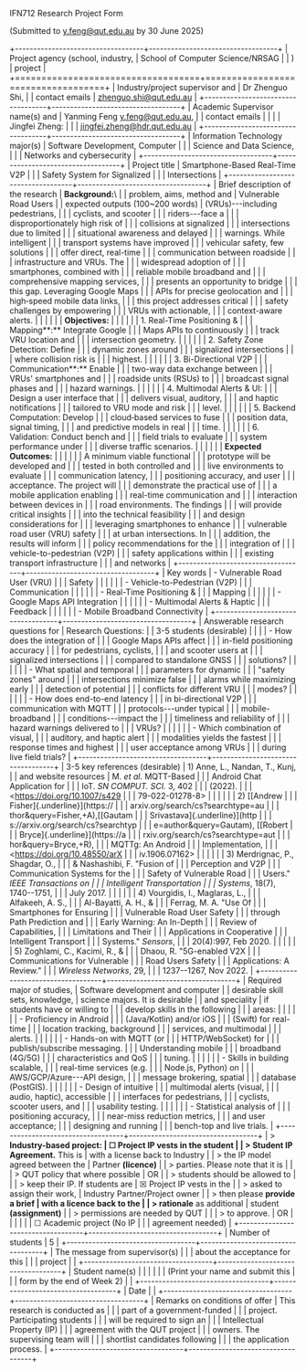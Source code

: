 IFN712 Research Project Form

(Submitted to <y.feng@qut.edu.au> by 30 June 2025)

+-----------------------------------+-----------------------------------+
| Project agency (school, industry, | School of Computer Science/NRSAG  |
| )                                 | project                           |
+===================================+===================================+
| Industry/project supervisor and   | Dr Zhenguo Shi,                   |
| contact emails                    | <zhenguo.shi@qut.edu.au>          |
+-----------------------------------+-----------------------------------+
| Academic Supervisor name(s) and   | Yanming Feng <y.feng@qut.edu.au>, |
| contact emails                    |                                   |
|                                   | Jingfei Zheng:                    |
|                                   | <jingfei.zheng@hdr.qut.edu.au>    |
+-----------------------------------+-----------------------------------+
| Information Technology major(s)   | Software Development, Computer    |
|                                   | Science and Data Science,         |
|                                   | Networks and cybersecurity        |
+-----------------------------------+-----------------------------------+
| Project title                     | Smartphone-Based Real-Time V2P    |
|                                   | Safety System for Signalized      |
|                                   | Intersections                     |
+-----------------------------------+-----------------------------------+
| Brief description of the research | **Background:**\                  |
| problem, aims, method and         | Vulnerable Road Users             |
| expected outputs (100\~200 words) | (VRUs)---including pedestrians,   |
|                                   | cyclists, and scooter             |
|                                   | riders---face a                   |
|                                   | disproportionately high risk of   |
|                                   | collisions at signalized          |
|                                   | intersections due to limited      |
|                                   | situational awareness and delayed |
|                                   | warnings. While intelligent       |
|                                   | transport systems have improved   |
|                                   | vehicular safety, few solutions   |
|                                   | offer direct, real-time           |
|                                   | communication between roadside    |
|                                   | infrastructure and VRUs. The      |
|                                   | widespread adoption of            |
|                                   | smartphones, combined with        |
|                                   | reliable mobile broadband and     |
|                                   | comprehensive mapping services,   |
|                                   | presents an opportunity to bridge |
|                                   | this gap. Leveraging Google Maps  |
|                                   | APIs for precise geolocation and  |
|                                   | high‐speed mobile data links,     |
|                                   | this project addresses critical   |
|                                   | safety challenges by empowering   |
|                                   | VRUs with actionable,             |
|                                   | context-aware alerts.             |
|                                   |                                   |
|                                   | **Objectives:**                   |
|                                   |                                   |
|                                   | 1.  Real-Time Positioning &       |
|                                   |     Mapping**:** Integrate Google |
|                                   |     Maps APIs to continuously     |
|                                   |     track VRU location and        |
|                                   |     intersection geometry.        |
|                                   |                                   |
|                                   | 2.  Safety Zone Detection: Define |
|                                   |     dynamic zones around          |
|                                   |     signalized intersections      |
|                                   |     where collision risk is       |
|                                   |     highest.                      |
|                                   |                                   |
|                                   | 3.  Bi-Directional V2P            |
|                                   |     Communication**:** Enable     |
|                                   |     two-way data exchange between |
|                                   |     VRUs' smartphones and         |
|                                   |     roadside units (RSUs) to      |
|                                   |     broadcast signal phases and   |
|                                   |     hazard warnings.              |
|                                   |                                   |
|                                   | 4.  Multimodal Alerts & UI:       |
|                                   |     Design a user interface that  |
|                                   |     delivers visual, auditory,    |
|                                   |     and haptic notifications      |
|                                   |     tailored to VRU mode and risk |
|                                   |     level.                        |
|                                   |                                   |
|                                   | 5.  Backend Computation: Develop  |
|                                   |     cloud‐based services to fuse  |
|                                   |     position data, signal timing, |
|                                   |     and predictive models in real |
|                                   |     time.                         |
|                                   |                                   |
|                                   | 6.  Validation: Conduct bench and |
|                                   |     field trials to evaluate      |
|                                   |     system performance under      |
|                                   |     diverse traffic scenarios.    |
|                                   |                                   |
|                                   | **Expected Outcomes:**            |
|                                   |                                   |
|                                   | A minimum viable functional       |
|                                   | prototype will be developed and   |
|                                   | tested in both controlled and     |
|                                   | live environments to evaluate     |
|                                   | communication latency,            |
|                                   | positioning accuracy, and user    |
|                                   | acceptance. The project will      |
|                                   | demonstrate the practical use of  |
|                                   | a mobile application enabling     |
|                                   | real-time communication and       |
|                                   | interaction between devices in    |
|                                   | road environments. The findings   |
|                                   | will provide critical insights    |
|                                   | into the technical feasibility    |
|                                   | and design considerations for     |
|                                   | leveraging smartphones to enhance |
|                                   | vulnerable road user (VRU) safety |
|                                   | at urban intersections. In        |
|                                   | addition, the results will inform |
|                                   | policy recommendations for the    |
|                                   | integration of                    |
|                                   | vehicle-to-pedestrian (V2P)       |
|                                   | safety applications within        |
|                                   | existing transport infrastructure |
|                                   | and networks                      |
+-----------------------------------+-----------------------------------+
| Key words                         | -   Vulnerable Road User (VRU)    |
|                                   |     Safety                        |
|                                   |                                   |
|                                   | -   Vehicle-to-Pedestrian (V2P)   |
|                                   |     Communication                 |
|                                   |                                   |
|                                   | -   Real-Time Positioning &       |
|                                   |     Mapping                       |
|                                   |                                   |
|                                   | -   Google Maps API Integration   |
|                                   |                                   |
|                                   | -   Multimodal Alerts & Haptic    |
|                                   |     Feedback                      |
|                                   |                                   |
|                                   | -   Mobile Broadband Connectivity |
+-----------------------------------+-----------------------------------+
| Answerable research questions for | Research Questions:               |
| 3-5 students (desirable)          |                                   |
|                                   | -   How does the integration of   |
|                                   |     Google Maps APIs affect       |
|                                   |     in-field positioning accuracy |
|                                   |     for pedestrians, cyclists,    |
|                                   |     and scooter users at          |
|                                   |     signalized intersections      |
|                                   |     compared to standalone GNSS   |
|                                   |     solutions?                    |
|                                   |                                   |
|                                   | -   What spatial and temporal     |
|                                   |     parameters for dynamic        |
|                                   |     "safety zones" around         |
|                                   |     intersections minimize false  |
|                                   |     alarms while maximizing early |
|                                   |     detection of potential        |
|                                   |     conflicts for different VRU   |
|                                   |     modes?                        |
|                                   |                                   |
|                                   | -   How does end-to-end latency   |
|                                   |     in bi-directional V2P         |
|                                   |     communication with MQTT       |
|                                   |     protocols---under typical     |
|                                   |     mobile-broadband              |
|                                   |     conditions---impact the       |
|                                   |     timeliness and reliability of |
|                                   |     hazard warnings delivered to  |
|                                   |     VRUs?                         |
|                                   |                                   |
|                                   | -   Which combination of visual,  |
|                                   |     auditory, and haptic alert    |
|                                   |     modalities yields the fastest |
|                                   |     response times and highest    |
|                                   |     user acceptance among VRUs    |
|                                   |     during live field trials?     |
+-----------------------------------+-----------------------------------+
| 3-5 key references (desirable)    | 1)  Anne, L., Nandan, T., Kunj,   |
| and website resources             |     M. *et al.* MQTT-Based        |
|                                   |     Android Chat Application for  |
|                                   |     IoT. *SN COMPUT. SCI.* 3, 402 |
|                                   |     (2022).                       |
|                                   |     <https://doi.org/10.1007/s429 |
|                                   | 79-022-01278-8>                   |
|                                   |                                   |
|                                   | 2)  [[Andrew                      |
|                                   |     Fisher]{.underline}](https:// |
|                                   | arxiv.org/search/cs?searchtype=au |
|                                   | thor&query=Fisher,+A),[[Gautam    |
|                                   |     Srivastava]{.underline}](http |
|                                   | s://arxiv.org/search/cs?searchtyp |
|                                   | e=author&query=Gautam), [[Robert  |
|                                   |     Bryce]{.underline}](https://a |
|                                   | rxiv.org/search/cs?searchtype=aut |
|                                   | hor&query=Bryce,+R),              |
|                                   |     MQTTg: An Android             |
|                                   |     Implementation,               |
|                                   |     <https://doi.org/10.48550/arX |
|                                   | iv.1906.07162>                    |
|                                   |                                   |
|                                   | 3)  Merdrignac, P., Shagdar, O.,  |
|                                   |     & Nashashibi, F. "Fusion of   |
|                                   |     Perception and V2P            |
|                                   |     Communication Systems for the |
|                                   |     Safety of Vulnerable Road     |
|                                   |     Users." *IEEE Transactions on |
|                                   |     Intelligent Transportation    |
|                                   |     Systems*, 18(7), 1740--1751,  |
|                                   |     July 2017.                    |
|                                   |                                   |
|                                   | 4)  Vourgidis, I., Maglaras, L.,  |
|                                   |     Alfakeeh, A. S.,              |
|                                   |     Al-Bayatti, A. H., &          |
|                                   |     Ferrag, M. A. "Use Of         |
|                                   |     Smartphones for Ensuring      |
|                                   |     Vulnerable Road User Safety   |
|                                   |     through Path Prediction and   |
|                                   |     Early Warning: An In-Depth    |
|                                   |     Review of Capabilities,       |
|                                   |     Limitations and Their         |
|                                   |     Applications in Cooperative   |
|                                   |     Intelligent Transport         |
|                                   |     Systems." *Sensors*,          |
|                                   |     20(4):997, Feb 2020.          |
|                                   |                                   |
|                                   | 5)  Zoghlami, C., Kacimi, R., &   |
|                                   |     Dhaou, R. "5G-enabled V2X     |
|                                   |     Communications for Vulnerable |
|                                   |     Road Users Safety             |
|                                   |     Applications: A Review."      |
|                                   |     *Wireless Networks*, 29,      |
|                                   |     1237--1267, Nov 2022.         |
+-----------------------------------+-----------------------------------+
| Required major of studies,        | Software development and computer |
| desirable skill sets, knowledge,  | science majors. It is desirable   |
| and speciality                    | if students have or willing to    |
|                                   | develop skills in the following   |
|                                   | areas:                            |
|                                   |                                   |
|                                   | -   Proficiency in Android        |
|                                   |     (Java/Kotlin) and/or iOS      |
|                                   |     (Swift) for real-time         |
|                                   |     location tracking, background |
|                                   |     services, and multimodal      |
|                                   |     alerts.                       |
|                                   |                                   |
|                                   | -   Hands-on with MQTT (or        |
|                                   |     HTTP/WebSocket) for           |
|                                   |     publish/subscribe messaging.  |
|                                   |     Understanding mobile          |
|                                   |     broadband (4G/5G)             |
|                                   |     characteristics and QoS       |
|                                   |     tuning.                       |
|                                   |                                   |
|                                   | -   Skills in building scalable,  |
|                                   |     real-time services (e.g.      |
|                                   |     Node.js, Python) on           |
|                                   |     AWS/GCP/Azure---API design,   |
|                                   |     message brokering, spatial    |
|                                   |     database (PostGIS).           |
|                                   |                                   |
|                                   | -   Design of intuitive           |
|                                   |     multimodal alerts (visual,    |
|                                   |     audio, haptic), accessible    |
|                                   |     interfaces for pedestrians,   |
|                                   |     cyclists, scooter users, and  |
|                                   |     usability testing.            |
|                                   |                                   |
|                                   | -   Statistical analysis of       |
|                                   |     positioning accuracy,         |
|                                   |     near-miss reduction metrics,  |
|                                   |     and user acceptance;          |
|                                   |     designing and running         |
|                                   |     bench-top and live trials.    |
+-----------------------------------+-----------------------------------+
| > **Industry-based project:       | ☐ Project IP vests in the student |
| > Student IP Agreement.** This is | with a license back to Industry   |
| > the IP model agreed between the | Partner **(licence)**             |
| > parties. Please note that it is |                                   |
| > QUT policy that where possible  | OR                                |
| > students should be allowed to   |                                   |
| > keep their IP. If students are  | ☒ Project IP vests in the         |
| > asked to assign their work,     | Industry Partner/Project owner    |
| > then please **provide a brief   | with a licence back to the        |
| > rationale** as additional       | student **(assignment)**          |
| > permissions are needed by QUT   |                                   |
| > to approve.                     | OR                                |
|                                   |                                   |
|                                   | ☐ Academic project (No IP         |
|                                   | agreement needed)                 |
+-----------------------------------+-----------------------------------+
| Number of students                | 5                                 |
+-----------------------------------+-----------------------------------+
| The message from supervisor(s)    |                                   |
| about the acceptance for this     |                                   |
| project                           |                                   |
+-----------------------------------+-----------------------------------+
| Student name(s)                   |                                   |
|                                   |                                   |
| (Print your name and submit this  |                                   |
| form by the end of Week 2)        |                                   |
+-----------------------------------+-----------------------------------+
| Date                              |                                   |
+-----------------------------------+-----------------------------------+
| Remarks on conditions of offer    | This research is conducted as     |
|                                   | part of a government-funded       |
|                                   | project. Participating students   |
|                                   | will be required to sign an       |
|                                   | Intellectual Property (IP)        |
|                                   | agreement with the QUT project    |
|                                   | owners. The supervising team will |
|                                   | shortlist candidates following    |
|                                   | the application process.          |
+-----------------------------------+-----------------------------------+
